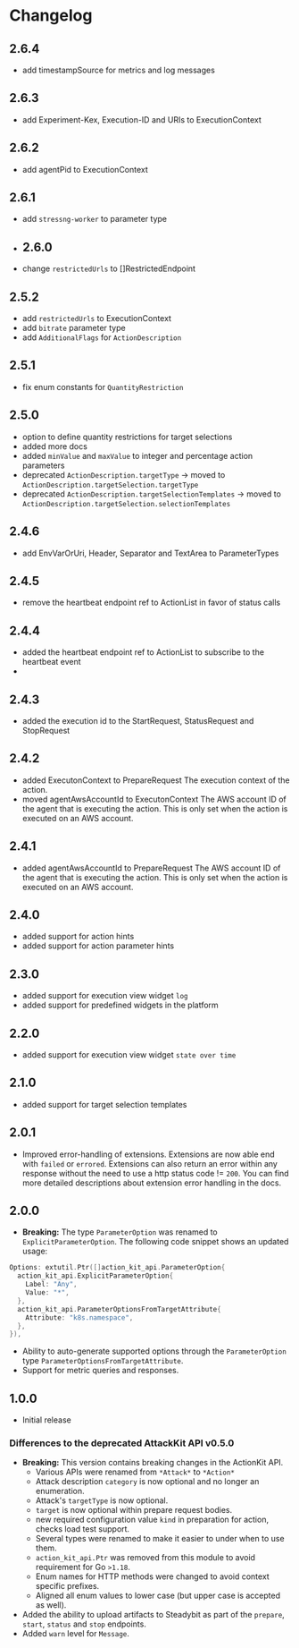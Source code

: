 # Changelog

## 2.6.4

- add timestampSource for metrics and log messages

## 2.6.3

- add Experiment-Kex, Execution-ID and URIs to ExecutionContext

## 2.6.2

- add agentPid to ExecutionContext

## 2.6.1

- add `stressng-worker` to parameter type

- ## 2.6.0

- change `restrictedUrls` to []RestrictedEndpoint

## 2.5.2

- add `restrictedUrls` to ExecutionContext
- add `bitrate` parameter type
- add `AdditionalFlags` for `ActionDescription`

## 2.5.1

- fix enum constants for `QuantityRestriction`

## 2.5.0

- option to define quantity restrictions for target selections
- added more docs
- added `minValue` and `maxValue` to integer and percentage action parameters
- deprecated `ActionDescription.targetType` -> moved to `ActionDescription.targetSelection.targetType`
- deprecated `ActionDescription.targetSelectionTemplates` -> moved to `ActionDescription.targetSelection.selectionTemplates`

## 2.4.6

- add EnvVarOrUri, Header, Separator and TextArea to ParameterTypes

## 2.4.5

- remove the heartbeat endpoint ref to ActionList in favor of status calls

## 2.4.4

- added the heartbeat endpoint ref to ActionList to subscribe to the heartbeat event
- 
## 2.4.3

- added the execution id to the StartRequest, StatusRequest and StopRequest  

## 2.4.2

- added ExecutonContext to PrepareRequest
  The execution context of the action.
- moved agentAwsAccountId to ExecutonContext
  The AWS account ID of the agent that is executing the action.
  This is only set when the action is executed on an AWS
  account.

## 2.4.1

- added agentAwsAccountId to PrepareRequest
  The AWS account ID of the agent that is executing the action.
  This is only set when the action is executed on an AWS
  account.
 
## 2.4.0

- added support for action hints
- added support for action parameter hints

## 2.3.0

- added support for execution view widget `log`
- added support for predefined widgets in the platform

## 2.2.0

- added support for execution view widget `state over time`

## 2.1.0

- added support for target selection templates

## 2.0.1

- Improved error-handling of extensions. Extensions are now able end with `failed` or `errored`. Extensions can also return an error within any response without
  the need to use a http status code != `200`. You can find more detailed descriptions about extension error handling in the docs.

## 2.0.0

- **Breaking:** The type `ParameterOption` was renamed to `ExplicitParameterOption`. The following code snippet shows an updated usage:

```go
Options: extutil.Ptr([]action_kit_api.ParameterOption{
  action_kit_api.ExplicitParameterOption{
    Label: "Any",
    Value: "*",
  },
  action_kit_api.ParameterOptionsFromTargetAttribute{
    Attribute: "k8s.namespace",
  },
}),
```

- Ability to auto-generate supported options through the `ParameterOption` type `ParameterOptionsFromTargetAttribute`.
- Support for metric queries and responses.

## 1.0.0

- Initial release

### Differences to the deprecated AttackKit API v0.5.0

- **Breaking:** This version contains breaking changes in the ActionKit API.
    - Various APIs were renamed from `*Attack*` to `*Action*`
    - Attack description `category` is now optional and no longer an enumeration.
    - Attack's `targetType` is now optional.
    - `target` is now optional within prepare request bodies.
    - new required configuration value `kind` in preparation for action, checks load test support.
    - Several types were renamed to make it easier to under when to use them.
    - `action_kit_api.Ptr` was removed from this module to avoid requirement for Go `>1.18`.
    - Enum names for HTTP methods were changed to avoid context specific prefixes.
    - Aligned all enum values to lower case (but upper case is accepted as well).
- Added the ability to upload artifacts to Steadybit as part of the `prepare`,
  `start`, `status` and `stop` endpoints.
- Added `warn` level for `Message`.
